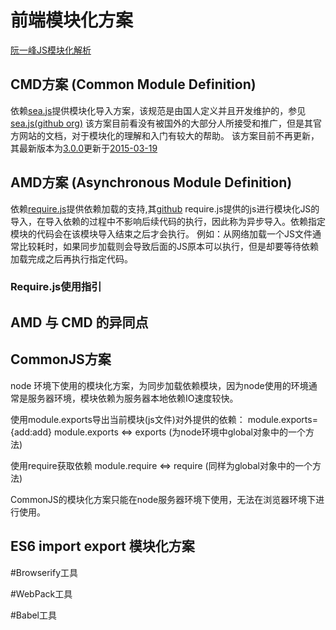 # 前端模块化方案
[阮一峰JS模块化解析](http://www.ruanyifeng.com/blog/2012/10/javascript_module.html)



## CMD方案 (Common Module Definition)

依赖[sea.js](https://seajs.github.io/seajs/docs/)提供模块化导入方案，该规范是由国人定义并且开发维护的，参见[sea.js(github org)](https://github.com/seajs)
该方案目前看没有被国外的大部分人所接受和推广，但是其官方网站的文档，对于模块化的理解和入门有较大的帮助。
该方案目前不再更新，其最新版本为[3.0.0](https://seajs.github.io/seajs/docs/#downloads)更新于[2015-03-19](https://github.com/seajs/seajs/releases)



## AMD方案 (Asynchronous Module Definition)

依赖[require.js](https://requirejs.org/)提供依赖加载的支持,其[github](https://github.com/requirejs/)
require.js提供的js进行模块化JS的导入，在导入依赖的过程中不影响后续代码的执行，因此称为异步导入。依赖指定模块的代码会在该模块导入结束之后才会执行。
例如：从网络加载一个JS文件通常比较耗时，如果同步加载则会导致后面的JS原本可以执行，但是却要等待依赖加载完成之后再执行指定代码。

### Require.js使用指引

## AMD 与 CMD 的异同点


## CommonJS方案
node 环境下使用的模块化方案，为同步加载依赖模块，因为node使用的环境通常是服务器环境，模块依赖为服务器本地依赖IO速度较快。

使用module.exports导出当前模块(js文件)对外提供的依赖：
module.exports={add:add}
module.exports <=> exports (为node环境中global对象中的一个方法)

使用require获取依赖
module.require <=> require (同样为global对象中的一个方法)

CommonJS的模块化方案只能在node服务器环境下使用，无法在浏览器环境下进行使用。

## ES6 import export 模块化方案

#Browserify工具

#WebPack工具

#Babel工具